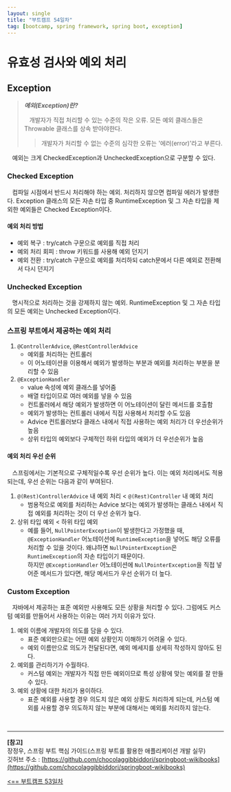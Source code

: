 ```yaml
---
layout: single
title: "부트캠프 54일차"
tag: [bootcamp, spring framework, spring boot, exception]
---
```


# 유효성 검사와 예외 처리

## Exception

> **_예외(Exception)란?_**
> 
> &nbsp;&nbsp; 개발자가 직접 처리할 수 있는 수준의 작은 오류. 모든 예외 클래스들은 Throwable 클래스를 상속 받아야한다.
> 
> > 개발자가 처리할 수 없는 수준의 심각한 오류는 '에러(error)'라고 부른다.

&nbsp;&nbsp; 예외는 크게 CheckedException과 UncheckedException으로 구분할 수 있다.

### Checked Exception

&nbsp;&nbsp; 컴파일 시점에서 반드시 처리해야 하는 예외. 처리하지 않으면 컴파일 에러가 발생한다.
Exception 클래스의 모든 자손 타입 중 RuntimeException 및 그 자손 타입을 제외한 예외들은 Checked Exception이다.

#### 예외 처리 방법

- 예외 복구 : try/catch 구문으로 예외를 직접 처리
- 예외 처리 회피 : throw 키워드를 사용해 예외 던지기
- 예외 전환 : try/catch 구문으로 예외를 처리하되 catch문에서 다른 예외로 전환해서 다시 던지기

### Unchecked Exception

&nbsp;&nbsp; 명시적으로 처리하는 것을 강제하지 않는 예외. RuntimeException 및 그 자손 타입의 모든 예외는 Unchecked Exception이다.

### 스프링 부트에서 제공하는 예외 처리

1. `@ControllerAdvice`, `@RestControllerAdvice`
   - 예외를 처리하는 컨트롤러
   - 이 어노테이션을 이용해서 예외가 발생하는 부분과 예외를 처리하는 부분을 분리할 수 있음
2. `@ExceptionHandler`
   - value 속성에 예외 클래스를 넣어줌
   - 배열 타입이므로 여러 예외를 넣을 수 있음
   - 컨트롤러에서 해당 예외가 발생하면 이 어노테이션이 달린 메서드를 호출함
   - 예외가 발생하는 컨트롤러 내에서 직접 사용해서 처리할 수도 있음
   - Advice 컨트롤러보다 클래스 내에서 직접 사용하는 예외 처리가 더 우선순위가 높음
   - 상위 타입의 예외보다 구체적인 하위 타입의 예외가 더 우선순위가 높음

#### 예외 처리 우선 순위

&nbsp;&nbsp; 스프링에서는 기본적으로 구체적일수록 우선 순위가 높다.
이는 예외 처리에서도 적용되는데, 우선 순위는 다음과 같이 부여된다.

1. `@(Rest)ControllerAdvice` 내 예외 처리 < `@(Rest)Controller` 내 예외 처리
   - 범용적으로 예외를 처리하는 Advice 보다는 예외가 발생하는 클래스 내에서 직접 예외를 처리하는 것이 더 우선 순위가 높다.
2. 상위 타입 예외 < 하위 타입 예외
   - 예를 들어, `NullPointerException`이 발생한다고 가정했을 때, `@ExceptionHandler` 어노테이션에 `RuntimeException`을 넣어도 해당 오류를 처리할 수 있을 것이다.
     왜냐하면 `NullPointerException`은 `RuntimeException`의 자손 타입이기 때문이다.   
     하지만 `@ExceptionHandler` 어노테이션에 `NullPointerException`을 직접 넣어준 메서드가 있다면, 해당 메서드가 우선 순위가 더 높다.

### Custom Exception

&nbsp;&nbsp; 자바에서 제공하는 표준 예외만 사용해도 모든 상황을 처리할 수 있다.
그럼에도 커스텀 예외를 만들어서 사용하는 이유는 여러 가지 이유가 있다.

1. 예외 이름에 개발자의 의도를 담을 수 있다.
   - 표준 예외만으로는 어떤 예외 상황인지 이해하기 어려울 수 있다.
   - 예외 이름만으로 의도가 전달된다면, 예외 메세지를 상세히 작성하지 않아도 된다.
2. 예외를 관리하기가 수월하다.
   - 커스텀 예외는 개발자가 직접 만든 예외이므로 특성 상황에 맞는 예외를 잘 만들 수 있다.
3. 예외 상황에 대한 처리가 용이하다.
   - 표준 예외를 사용할 경우 의도치 않은 예외 상황도 처리하게 되는데, 커스텀 예외를 사용할 경우 의도하지 않는 부분에 대해서는 예외를 처리하지 않는다.

<br>

___

**[참고]**  
장정우, 스프링 부트 핵심 가이드(스프링 부트를 활용한 애플리케이션 개발 실무)  
깃허브 주소 : [https://github.com/chocolaggibbiddori/springboot-wikibooks](https://github.com/chocolaggibbiddori/springboot-wikibooks)

[<== 부트캠프 53일차](/bootcamp-day53)